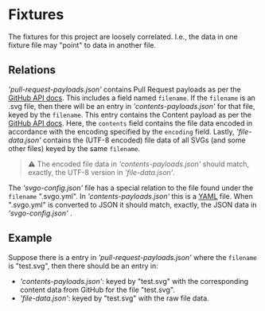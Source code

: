 # Fixtures

The fixtures for this project are loosely correlated. I.e., the data in one
fixture file may "point" to data in another file.

## Relations

_'pull-request-payloads.json'_ contains Pull Request payloads as per the [GitHub
API docs]. This includes a field named `filename`. If the `filename` is an .svg
file, then there will be an entry in _'contents-payloads.json'_ for that file,
keyed by the `filename`. This entry contains the Content payload as per the
[GitHub API docs]. Here, the `contents` field contains the file data encoded in
accordance with the encoding specified by the `encoding` field. Lastly,
_'file-data.json'_ contains the (UTF-8 encoded) file data of all SVGs  (and some
other files) keyed by the same `filename`.

> :warning: The encoded file data in _'contents-payloads.json'_ should match,
> exactly, the UTF-8 version in _'file-data.json'_.

The _'svgo-config.json'_ file has a special relation to the file found under the
`filename` ".svgo.yml". In _'contents-payloads.json'_ this is a [YAML] file.
When ".svgo.yml" is converted to JSON it should match, exactly, the JSON data in
_'svgo-config.json'_ .

## Example

Suppose there is a entry in _'pull-request-payloads.json'_ where the `filename`
is "test.svg", then there should be an entry in:

- _'contents-payloads.json'_: keyed by "test.svg" with the corresponding
  content data from GitHub for the file "test.svg".
- _'file-data.json'_: keyed by "test.svg" with the raw file data.


[GitHub API docs]: https://developer.github.com/v3/
[YAML]: https://yaml.org/
